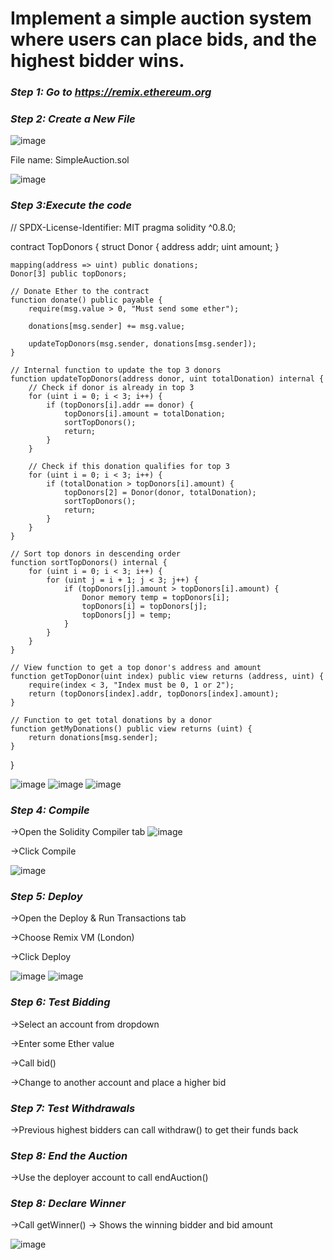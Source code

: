# Implement a simple auction system where users can place bids, and the highest bidder wins.

### *Step 1: Go to https://remix.ethereum.org*

### *Step 2: Create a New File*

![image](https://github.com/user-attachments/assets/d67495dc-c015-4901-bba0-a0590c93f4f9)


File name: SimpleAuction.sol

![image](https://github.com/user-attachments/assets/fca1ec21-249d-4ff8-9eff-1f27502ae12f)


### *Step 3:Execute the code*


// SPDX-License-Identifier: MIT
pragma solidity ^0.8.0;

contract TopDonors {
    struct Donor {
        address addr;
        uint amount;
    }

    mapping(address => uint) public donations;
    Donor[3] public topDonors;

    // Donate Ether to the contract
    function donate() public payable {
        require(msg.value > 0, "Must send some ether");

        donations[msg.sender] += msg.value;

        updateTopDonors(msg.sender, donations[msg.sender]);
    }

    // Internal function to update the top 3 donors
    function updateTopDonors(address donor, uint totalDonation) internal {
        // Check if donor is already in top 3
        for (uint i = 0; i < 3; i++) {
            if (topDonors[i].addr == donor) {
                topDonors[i].amount = totalDonation;
                sortTopDonors();
                return;
            }
        }

        // Check if this donation qualifies for top 3
        for (uint i = 0; i < 3; i++) {
            if (totalDonation > topDonors[i].amount) {
                topDonors[2] = Donor(donor, totalDonation);
                sortTopDonors();
                return;
            }
        }
    }

    // Sort top donors in descending order
    function sortTopDonors() internal {
        for (uint i = 0; i < 3; i++) {
            for (uint j = i + 1; j < 3; j++) {
                if (topDonors[j].amount > topDonors[i].amount) {
                    Donor memory temp = topDonors[i];
                    topDonors[i] = topDonors[j];
                    topDonors[j] = temp;
                }
            }
        }
    }

    // View function to get a top donor's address and amount
    function getTopDonor(uint index) public view returns (address, uint) {
        require(index < 3, "Index must be 0, 1 or 2");
        return (topDonors[index].addr, topDonors[index].amount);
    }

    // Function to get total donations by a donor
    function getMyDonations() public view returns (uint) {
        return donations[msg.sender];
    }
}

![image](https://github.com/user-attachments/assets/049d8371-d632-4f80-911d-36d3a3738805)
![image](https://github.com/user-attachments/assets/099adcc1-57f4-4e4b-bc3a-6c25709180c8)
![image](https://github.com/user-attachments/assets/97027a41-de02-4e15-a49d-38297a32ab5d)

### *Step 4: Compile*

->Open the Solidity Compiler tab
![image](https://github.com/user-attachments/assets/9110e313-5e34-4d36-9cee-c24737bee17f)

->Click Compile

![image](https://github.com/user-attachments/assets/40ccb915-762e-4c11-8363-e5d514c92897)


### *Step 5: Deploy*

->Open the Deploy & Run Transactions tab 

->Choose Remix VM (London)

->Click Deploy

![image](https://github.com/user-attachments/assets/cbcb5d9a-cf9a-4a72-90e5-7df6b672e9fb)
![image](https://github.com/user-attachments/assets/5df77705-ff90-41b0-931c-06d7ea4a46b1)



### *Step 6: Test Bidding*

->Select an account from dropdown

->Enter some Ether value 

->Call bid() 

->Change to another account and place a higher bid




### *Step 7: Test Withdrawals*

->Previous highest bidders can call withdraw() to get their funds back

### *Step 8: End the Auction*

->Use the deployer account to call endAuction()

### *Step 8: Declare Winner*

->Call getWinner() → Shows the winning bidder and bid amount

![image](https://github.com/user-attachments/assets/18eb0b0f-91a3-466d-86c8-eeffb33f5382)





